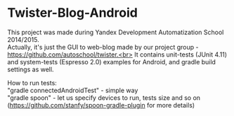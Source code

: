 # Twister-Blog-Android

This project was made during Yandex Development Automatization School 2014/2015.<br>
Actually, it's just the GUI to web-blog made by our project group - https://github.com/autoschool/twister.<br>
It contains unit-tests (JUnit 4.11) and system-tests (Espresso 2.0) examples for Android, and gradle build settings as well.<br>

How to run tests:<br>
"gradle connectedAndroidTest" - simple way<br>
"gradle spoon" - let us specify devices to run, tests size and so on (https://github.com/stanfy/spoon-gradle-plugin for more details)
